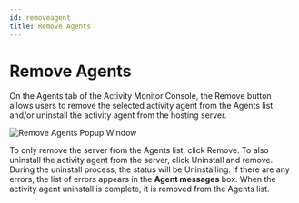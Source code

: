```yaml
---
id: removeagent
title: Remove Agents
---
```


# Remove Agents

On the Agents tab of the Activity Monitor Console, the Remove button allows users to remove the selected activity agent from the Agents list and/or uninstall the activity agent from the hosting server.

![Remove Agents Popup Window](/img/activitymonitor/install/RemoveAgents.png "Remove Agents Popup Window")

To only remove the server from the Agents list, click Remove. To also uninstall the activity agent from the server, click Uninstall and remove. During the uninstall process, the status will be Uninstalling. If there are any errors, the list of errors appears in the **Agent messages** box. When the activity agent uninstall is complete, it is removed from the Agents list.